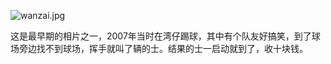 ![wanzai.jpg](http://ppd8ewq3a.bkt.clouddn.com/wanzai.jpg)

这是最早期的相片之一，2007年当时在湾仔踢球，其中有个队友好搞笑，到了球场旁边找不到球场，挥手就叫了辆的士。结果的士一启动就到了，收十块钱。
